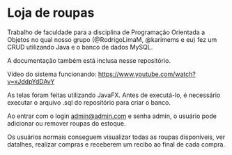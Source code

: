 # Loja de roupas

Trabalho de faculdade para a disciplina de Programação Orientada a Objetos no qual nosso grupo (@RodrigoLimaM, @karimems e eu) fez um CRUD utilizando Java e o banco de dados MySQL.

A documentação também está inclusa nesse repositório.

Vídeo do sistema funcionando: https://www.youtube.com/watch?v=xJddpYdDAvY

As telas foram feitas utilizando JavaFX. Antes de executá-lo, é necessário executar o arquivo .sql do repositório para criar o banco.

Ao entrar com o login admin@admin.com e senha admin, o usuário pode adicionar ou remover roupas do estoque.

Os usuários normais conseguem visualizar todas as roupas disponíveis, ver datalhes, realizar compras e receberem um recibo ao final de cada compra.
